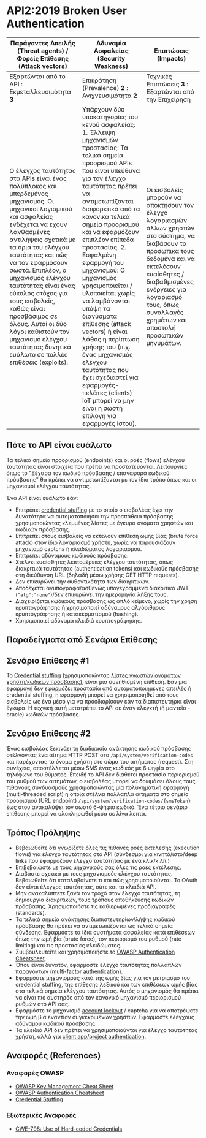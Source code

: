 API2:2019 Broken User Authentication
====================================

| Παράγοντες Απειλής (Threat agents) / Φορείς Επίθεσης (Attack vectors) | Αδυναμία Ασφαλείας (Security Weakness) | Επιπτώσεις (Impacts) |
| - | - | - |
| Εξαρτώνται από το API : Εκμεταλλευσιμότητα **3** | Επικράτηση (Prevalence) **2** : Ανιχνευσιμότητα **2** | Τεχνικές Επιπτώσεις **3** : Εξαρτώνται από την Επιχείρηση |
| Ο έλεγχος ταυτότητας στα APIs είναι ένας πολύπλοκος και μπερδεμένος μηχανισμός. Οι μηχανικοί λογισμικού και ασφαλείας ενδέχεται να έχουν λανθασμένες αντιλήψεις σχετικά με τα όρια του ελέγχου ταυτότητας και πώς να τον εφαρμόσουν σωστά. Επιπλέον, ο μηχανισμός ελέγχου ταυτότητας είναι ένας εύκολος στόχος για τους εισβολείς, καθώς είναι προσβάσιμος σε όλους. Αυτοί οι δύο λόγοι καθιστούν τον μηχανισμό ελέγχου ταυτότητας δυνητικά ευάλωτο σε πολλές επιθέσεις (exploits). | Υπάρχουν δύο υποκατηγορίες του κενού ασφαλείας: 1. Έλλειψη μηχανισμών προστασίας: Τα τελικά σημεία προορισμού APIs που είναι υπεύθυνα για τον έλεγχο ταυτότητας πρέπει να αντιμετωπίζονται διαφορετικά από τα κανονικά τελικά σημεία προορισμού και να εφαρμόζουν επιπλέον επίπεδα προστασίας. 2. Εσφαλμένη εφαρμογή του μηχανισμού: Ο μηχανισμός χρησιμοποιείται / υλοποιείται χωρίς να λαμβάνονται υπόψη τα διανύσματα επίθεσης (attack vectors) ή είναι λάθος η περίπτωση χρήσης του (π.χ. ένας μηχανισμός ελέγχου ταυτότητας που έχει σχεδιαστεί για εφαρμογές-πελάτες (clients) IoT μπορεί να μην είναι η σωστή επιλογή για εφαρμογές Ιστού). | Οι εισβολείς μπορούν να αποκτήσουν τον έλεγχο λογαριασμών άλλων χρηστών στο σύστημα, να διαβάσουν τα προσωπικά τους δεδομένα και να εκτελέσουν ευαίσθητες / διαβαθμισμένες ενέργειες για λογαριασμό τους, όπως συναλλαγές χρημάτων και αποστολή προσωπικών μηνυμάτων. |

## Πότε το API είναι ευάλωτο

Τα τελικά σημεία προορισμού (endpoints) και οι ροές (flows) ελέγχου ταυτότητας είναι στοιχεία που πρέπει να προστατεύονται. Λειτουργίες όπως το "Ξέχασα τον κωδικό πρόσβασης / επαναφορά κωδικού πρόσβασης" θα πρέπει να αντιμετωπίζονται με τον ίδιο τρόπο όπως και οι μηχανισμοί ελέγχου ταυτότητας.

Ένα API είναι ευάλωτο εάν:
* Επιτρέπει [credential stuffing][1] με το οποίο ο εισβολέας έχει την δυνατότητα να αυτοματοποιήσει την προσπάθεια πρόσβασης χρησιμοποιώντας κλεμμένες λίστες με έγκυρα ονόματα χρηστών και κωδικών πρόσβασης.
* Επιτρέπει στους εισβολείς να εκτελούν επίθεση ωμής βίας (brute force attack) στον ίδιο λογαριασμό χρήστη, χωρίς να παρουσιάζουν μηχανισμό captcha ή κλειδώματος λογαριασμού.
* Επιτρέπει αδύναμους κωδικούς πρόσβασης.
* Στέλνει ευαίσθητες λεπτομέρειες ελέγχου ταυτότητας, όπως διακριτικά ταυτότητας (authentication tokens) και κωδικούς πρόσβασης στη διεύθυνση URL (δηλαδή μέσω χρήσης GET HTTP requests).
* Δεν επικυρώνει την αυθεντικότητα των διακριτικών.
* Αποδέχεται ανυπόγραφα/ασθενώς υπογεγραμμένα διακριτικά JWT (`"alg":"none"`)/δεν επικυρώνει την ημερομηνία λήξης τους.
* Διαχειρίζεται κωδικούς πρόσβασης ως απλό κείμενο, χωρίς την χρήση κρυπτογράφησης ή χρησιμοποιεί αδύναμους αλγόριθμους κρυπτογράφησης ή κατακερματισμού (hashing).
* Χρησιμοποιεί αδύναμα κλειδιά κρυπτογράφησης.

## Παραδείγματα από Σενάρια Επίθεσης

## Σενάριο Επίθεσης #1

Το [Credential stuffing][1] (χρησιμοποιώντας [λίστες γνωστών ονομάτων χρήστη/κωδικών πρόσβασης][2]), είναι μια συνηθισμένη επίθεση. Εάν μια εφαρμογή δεν εφαρμόζει προστασία από αυτοματοποιημένες απειλές ή credential stuffing, η εφαρμογή μπορεί να χρησιμοποιηθεί από τους εισβολείς ως ένα μέσο για να προσδιορίσουν εάν τα διαπιστευτήρια είναι έγκυρα. Η τεχνική αυτή μετατρέπει το API σε έναν ελεγκτή (ή μαντείο - oracle) κωδικών πρόσβασης.

## Σενάριο Επίθεσης #2

Ένας εισβολέας ξεκινάει τη διαδικασία ανάκτησης κωδικού πρόσβασης στέλνοντας ένα 
αίτημα HTTP POST στο `/api/system/verification-codes` και παρέχοντας το όνομα χρήστη 
στο σώμα του αιτήματος (request). Στη συνέχεια, αποστέλλεται μέσω SMS ένας κωδικός με 6 ψηφία στο τηλέφωνο του θύματος. Επειδή το API δεν διαθέτει προστασία περιορισμού του ρυθμού των αιτημάτων, ο εισβολέας μπορεί να δοκιμάσει όλους τους πιθανούς συνδυασμούς χρησιμοποιώντας μία πολυνηματική εφαρμογή (multi-threaded script) η οποία στέλνει πολλαπλά αιτήματα στο σημείο προορισμού (URL endpoint) `/api/system/verification-codes/{smsToken}` έως ότου ανακαλύψει τον σωστό 6-ψήφιο κωδικό. Ένα τέτοιο σενάριο επίθεσης μπορεί να ολοκληρωθεί μέσα σε λίγα λεπτά.

## Τρόπος Πρόληψης

* Βεβαιωθείτε ότι γνωρίζετε όλες τις πιθανές ροές εκτέλεσης (execution flows) για έλεγχο ταυτότητας στο API (σύνδεσμοι για κινητά/ιστό/deep links που εφαρμόζουν έλεγχο ταυτότητας με ένα κλικ/κ.λπ.)
* Επιβεβαιώστε με τους μηχανικούς σας όλες τις ροές εκτέλεσης.
* Διαβάστε σχετικά με τους μηχανισμούς ελέγχου ταυτότητας. Βεβαιωθείτε ότι καταλαβαίνετε 
τι και πώς χρησιμοποιούνται. Το OAuth δεν είναι έλεγχος ταυτότητας, ούτε και τα κλειδιά API.
* Μην ανακαλύπτετε ξανά τον τροχό στον έλεγχο ταυτότητας, τη δημιουργία διακριτικών, 
τους τρόπους αποθήκευσης κωδικών πρόσβασης. Χρησιμοποιήστε τις καθιερωμένες προδιαγραφές (standards).
* Τα τελικά σημεία ανάκτησης διαπιστευτηρίων/λήψης κωδικού πρόσβασης θα πρέπει να αντιμετωπίζονται 
ως τελικά σημεία σύνδεσης. Εφαρμόστε τα ίδια συστήματα ασφαλείας κατά επιθέσεων όπως την ωμή βία (brute force), τον περιορισμό του ρυθμού (rate limiting) και τις προστασίες κλειδώματος.
* Συμβουλευτείτε και χρησιμοποιήστε το [OWASP Authentication Cheatsheet][3].
* Όπου είναι δυνατόν, εφαρμόστε έλεγχο ταυτότητας πολλαπλών παραγόντων (multi-factor authentication).
* Εφαρμόστε μηχανισμούς κατά της ωμής βίας για τον μετριασμό του credential stuffing, της επίθεσης 
λεξικού και των επιθέσεων ωμής βίας στα τελικά σημεία ελέγχου ταυτότητας. Αυτός ο μηχανισμός θα πρέπει 
να είναι πιο αυστηρός από τον κανονικό μηχανισμό περιορισμού ρυθμών στο API σας.
* Εφαρμόστε το μηχανισμό [account lockout][4] / captcha για να αποτρέψετε την ωμή βία εναντίον συγκεκριμένων 
χρηστών. Εφαρμόστε ελέγχους αδύναμου κωδικού πρόσβασης.
* Τα κλειδιά API δεν πρέπει να χρησιμοποιούνται για έλεγχο ταυτότητας χρήστη, αλλά για [client app/project authentication][5].

## Αναφορές (References)

### Αναφορές OWASP

* [OWASP Key Management Cheat Sheet][6]
* [OWASP Authentication Cheatsheet][3]
* [Credential Stuffing][1]

### Εξωτερικές Αναφορές

* [CWE-798: Use of Hard-coded Credentials][7]

[1]: https://www.owasp.org/index.php/Credential_stuffing
[2]: https://github.com/danielmiessler/SecLists
[3]: https://cheatsheetseries.owasp.org/cheatsheets/Authentication_Cheat_Sheet.html
[4]: https://www.owasp.org/index.php/Testing_for_Weak_lock_out_mechanism_(OTG-AUTHN-003)
[5]: https://cloud.google.com/endpoints/docs/openapi/when-why-api-key
[6]: https://www.owasp.org/index.php/Key_Management_Cheat_Sheet
[7]: https://cwe.mitre.org/data/definitions/798.html
